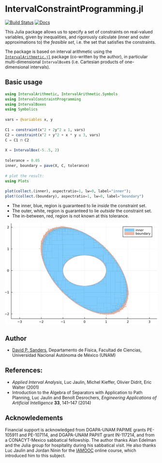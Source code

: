 # IntervalConstraintProgramming.jl

[![Build Status](https://github.com/JuliaIntervals/IntervalConstraintProgramming.jl/workflows/CI/badge.svg)](https://github.com/JuliaIntervals/IntervalConstraintProgramming.jl/actions/workflows/CI.yml)
[![Docs](https://img.shields.io/badge/docs-stable-blue.svg)](https://juliaintervals.github.io/pages/packages/intervalconstraintprogramming/)

This Julia package allows us to specify a set of constraints on real-valued variables,
given by inequalities, and
rigorously calculate (inner and outer approximations to) the *feasible set*,
i.e. the set that satisfies the constraints.

The package is based on interval arithmetic using the
[`IntervalArithmetic.jl`](https://github.com/JuliaIntervals/IntervalArithmetic.jl) package (co-written by the author),
in particular multi-dimensional `IntervalBox`es (i.e. Cartesian products of one-dimensional intervals).

<!-- ## Documentation
Documentation for the package is available [here](https://juliaintervals.github.io/pages/packages/intervalconstraintprogramming/).

The best way to learn how to use the package is to look at the tutorial, available in the organisation webpage [here](https://juliaintervals.github.io/pages/tutorials/tutorialConstraintProgramming/). -->

## Basic usage

```jl
using IntervalArithmetic, IntervalArithmetic.Symbols
using IntervalConstraintProgramming
using IntervalBoxes
using Symbolics

vars = @variables x, y

C1 = constraint(x^2 + 2y^2 ≥ 1, vars)
C2 = constraint(x^2 + y^2 + x * y ≤ 3, vars)
C = C1 ⊓ C2

X = IntervalBox(-5..5, 2)

tolerance = 0.05
inner, boundary = pave(X, C, tolerance)

# plot the result:
using Plots

plot(collect.(inner), aspectratio=1, lw=0, label="inner");
plot!(collect.(boundary), aspectratio=1, lw=0, label="boundary")
```

- The inner, blue, region is guaranteed to lie *inside* the constraint set.
- The outer, white, region is guaranteed to lie *outside* the constraint set.
- The in-between, red, region is not known at this tolerance.

![Inner and outer ellipse](ellipses.png?)




## Author

- [David P. Sanders](http://sistemas.fciencias.unam.mx/~dsanders),
Departamento de Física, Facultad de Ciencias, Universidad Nacional Autónoma de México (UNAM)


## References:
- *Applied Interval Analysis*, Luc Jaulin, Michel Kieffer, Olivier Didrit, Eric Walter (2001)
- Introduction to the Algebra of Separators with Application to Path Planning, Luc Jaulin and Benoît Desrochers, *Engineering Applications of Artificial Intelligence* **33**, 141–147 (2014)

## Acknowledements
Financial support is acknowledged from DGAPA-UNAM PAPIME grants PE-105911 and PE-107114, and DGAPA-UNAM PAPIIT grant IN-117214, and from a CONACYT-Mexico sabbatical fellowship. The author thanks Alan Edelman and the Julia group for hospitality during his sabbatical visit. He also thanks Luc Jaulin and Jordan Ninin for the [IAMOOC](http://iamooc.ensta-bretagne.fr/) online course, which introduced him to this subject.
